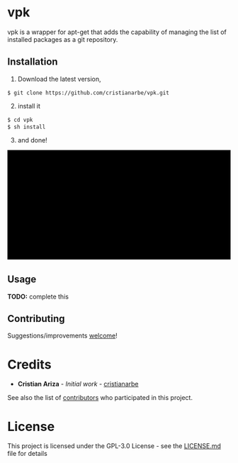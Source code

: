 # vpk

vpk is a wrapper for apt-get that adds the capability of managing the list of installed packages as a git repository.

## Installation

1. Download the latest version,

```
$ git clone https://github.com/cristianarbe/vpk.git
```

2. install it

```
$ cd vpk
$ sh install
```

3. and done!

![img](gifs/installing.gif)

## Usage

**TODO:** complete this

## Contributing

Suggestions/improvements [welcome](https://github.com/cristianarbe/vpk/issues)!

# Credits

- **Cristian Ariza** - _Initial work_ - [cristianarbe](https://github.com/cristianarbe)

See also the list of [contributors](https://github.com/cristianarbe/gnad/contributors) who participated in this project.

# License

This project is licensed under the GPL-3.0 License - see the [LICENSE.md](LICENSE.md) file for details
